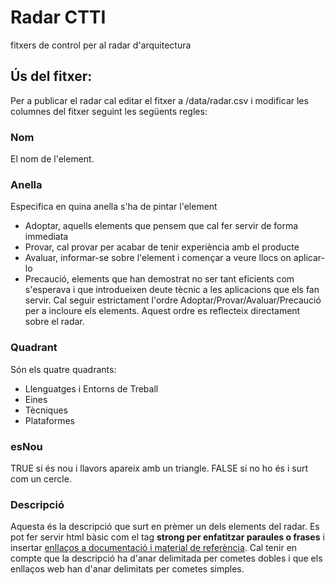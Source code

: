 # Radar CTTI
fitxers de control per al radar d'arquitectura

## Ús del fitxer:
Per a publicar el radar cal editar el fitxer a /data/radar.csv i modificar les columnes del fitxer seguint les següents regles:

### Nom ###
El nom de l'element.

### Anella ###
Especifica en quina anella s'ha de pintar l'element
- Adoptar, aquells elements que pensem que cal fer servir de forma immediata
- Provar, cal provar per acabar de tenir experiència amb el producte
- Avaluar, informar-se sobre l'element i començar a veure llocs on aplicar-lo
- Precaució, elements que han demostrat no ser tant eficients com s'esperava i que introdueixen deute tècnic a les aplicacions que els fan servir. 
Cal seguir estrictament l'ordre Adoptar/Provar/Avaluar/Precaució per a incloure els elements. Aquest ordre es reflecteix directament sobre el radar. 

### Quadrant ###
Són els quatre quadrants:
- Llenguatges i Entorns de Treball
- Eines
- Tècniques
- Plataformes

### esNou ###
TRUE si és nou i llavors apareix amb un triangle. FALSE si no ho és i surt com un cercle.

### Descripció ###
Aquesta és la descripció que surt en prèmer un dels elements del radar. Es pot fer servir html bàsic com el tag <strong>strong per enfatitzar paraules o frases</strong> i insertar <a href='http://canigo.ctti.gencat.cat'> enllaços a documentació i material de referència</a>.
Cal tenir en compte que la descripció ha d'anar delimitada per cometes dobles i que els enllaços web han d'anar delimitats per cometes simples.
